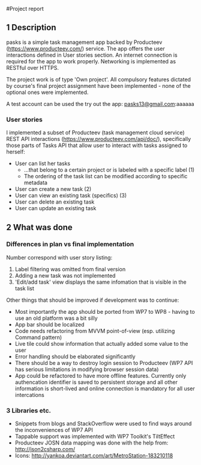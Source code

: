 #Project report

## 1 Description

pasks is a simple task management app backed by Producteev (https://www.producteev.com/) service. The app offers the user interactions defined in User stories section. An internet connection is required for the app to work properly. Networking is implemented as RESTful over HTTPS.

The project work is of type 'Own project'. All compulsory features dictated by course's final project assignment have been implemented - none of the optional ones were implemented.

A test account can be used the try out the app: pasks13@gmail.com:aaaaaa

### User stories

I implemented a subset of Producteev (task management cloud service) REST API interactions (https://www.producteev.com/api/doc/), specifically those parts of Tasks API that allow user to interact with tasks assigned to herself:

 * User can list her tasks
      * ...that belong to a certain project or is labeled with a specific label (1)
      * The ordering of the task list can be modified according to specific metadata
 * User can create a new task (2)
 * User can view an existing task (specifics) (3)
 * User can delete an existing task
 * User can update an existing task

## 2 What was done

### Differences in plan vs final implementation

Number correspond with user story listing:

 1. Label filtering was omitted from final version
 2. Adding a new task was not implemented
 3. 'Edit/add task' view displays the same infomation that is visible in the task list

Other things that should be improved if development was to continue:

 * Most importantly the app should be ported from WP7 to WP8 - having to use an old platform was a bit silly
 * App bar should be localized
 * Code needs refactoring from MVVM point-of-view (esp. utilizing Command pattern)
 * Live tile could show information that actually added some value to the user
 * Error handling should be elaborated significantly
 * There should be a way to destroy login session to Producteev (WP7 API has serious limitations in modifying browser session data)
 * App could be refactored to have more offline features. Currently only authencation identifier is saved to persistent storage and all other information is short-lived and online connection is mandatory for all user intercations

### 3 Libraries etc.

 * Snippets from blogs and StackOverflow were used to find ways around the inconveniences of WP7 API
 * Tappable support was implemented with WP7 Toolkit's TiltEffect
 * Producteev JOSN data mapping was done with the help from: http://json2csharp.com/
 * Icons: http://yankoa.deviantart.com/art/MetroStation-183210118

